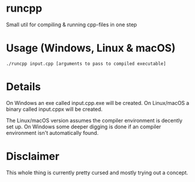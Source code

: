 # runcpp
Small util for compiling &amp; running cpp-files in one step

# Usage (Windows, Linux & macOS)
`./runcpp input.cpp [arguments to pass to compiled executable]`

# Details
On Windows an exe called input.cpp.exe will be created.
On Linux/macOS a binary called input.cppx will be created.

The Linux/macOS version assumes the compiler environment is decently set up.
On Windows some deeper digging is done if an compiler environment isn't automatically found.

# Disclaimer
This whole thing is currently pretty cursed and mostly trying out a concept.
